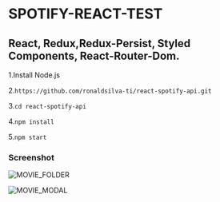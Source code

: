 
# SPOTIFY-REACT-TEST

## React, Redux,Redux-Persist, Styled Components, React-Router-Dom.

1.Install Node.js

2.```https://github.com/ronaldsilva-ti/react-spotify-api.git```

3.```cd react-spotify-api```

4.```npm install```

5.```npm start ```


### Screenshot
![MOVIE_FOLDER](https://user-images.githubusercontent.com/57809579/90679222-3ac01680-e236-11ea-82fa-7ad95a9ff345.png)


![MOVIE_MODAL](https://user-images.githubusercontent.com/57809579/90679224-3bf14380-e236-11ea-873f-d7b2b37d3b2d.png)
